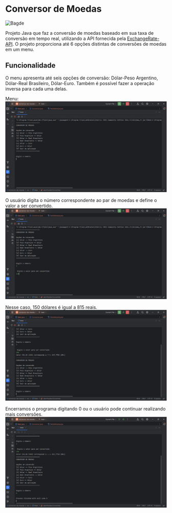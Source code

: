 # Conversor de Moedas

![Bagde](https://img.shields.io/badge/status-completo-green)

Projeto Java que faz a conversão de moedas baseado em sua taxa de conversão em tempo real, utilizando a API fornecida pela [ExchangeRate-API](https://www.exchangerate-api.com/).
O projeto proporciona até 6 opções distintas de conversões de moedas em um menu.

## Funcionalidade
O menu apresenta até seis opções de conversão: Dólar-Peso Argentino, Dólar-Real Brasileiro, Dólar-Euro. Também é possível fazer a operação inversa para cada uma delas.

Menu:
![Menu](assets/Img(1).png)

O usuário digita o número correspondente ao par de moedas e define o valor a ser convertido.
![Menu](assets/Img(2).png)

Nesse caso, 150 dólares é igual a 815 reais.
![Menu](assets/Img(3).png)

Encerramos o programa digitando 0 ou o usuário pode continuar realizando mais conversões.
![Menu](assets/Img(4).png)
